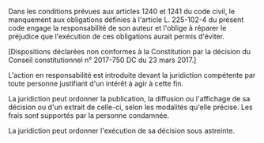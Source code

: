 Dans les conditions prévues aux articles 1240 et 1241 du code civil, le manquement aux obligations définies à l'article L. 225-102-4 du présent code engage la responsabilité de son auteur et l'oblige à réparer le préjudice que l'exécution de ces obligations aurait permis d'éviter. 


[Dispositions déclarées non conformes à la Constitution par la décision du Conseil constitutionnel n° 2017-750 DC du 23 mars 2017.] 


L'action en responsabilité est introduite devant la juridiction compétente par toute personne justifiant d'un intérêt à agir à cette fin. 


La juridiction peut ordonner la publication, la diffusion ou l'affichage de sa décision ou d'un extrait de celle-ci, selon les modalités qu'elle précise. Les frais sont supportés par la personne condamnée. 


La juridiction peut ordonner l'exécution de sa décision sous astreinte.

